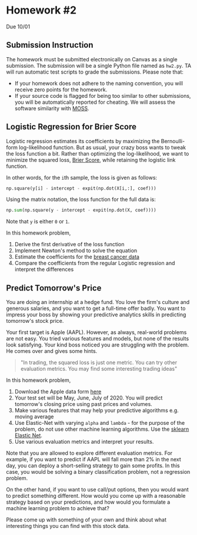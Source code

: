 # Homework \#2

Due 10/01

## Submission Instruction

The homework must be submitted electronically on Canvas as a single submission.
The submission will be a single Python file named as `hw2.py`.
TA will run automatic test scripts to grade the submissions. Please note that:
- If your homework does not adhere to the naming convention, you will receive zero points for the homework.
- If your source code is flagged for being too similar to other submissions, you will be automatically reported for cheating. We will assess the software similarity with [MOSS](https://theory.stanford.edu/~aiken/moss/).

## Logistic Regression for Brier Score

Logistic regression estimates its coefficients by maximizing the Bernoulli-form log-likelihood function. 
But as usual, your crazy boss wants to tweak the loss function a bit.
Rather than optimizing the log-likelihood, we want to minimize the squared loss, [Brier Score](https://en.wikipedia.org/wiki/Brier_score), while retaining the logistic link function.

In other words, for the `i`th sample, the loss is given as follows:

```python
np.square(y[i] - intercept - expit(np.dot(X[i,:], coef)))
```

Using the matrix notation, the loss function for the full data is:

```python
np.sum(np.square(y - intercept - expit(np.dot(X, coef))))
```

Note that `y` is either `0` or `1`.

In this homework problem,

1. Derive the first derivative of the loss function
2. Implement Newton's method to solve the equation
3. Estimate the coefficients for the [breast cancer data](https://scikit-learn.org/stable/datasets/index.html#breast-cancer-dataset)
4. Compare the coefficients from the regular Logistic regression and interpret the differences


## Predict Tomorrow's Price

You are doing an internship at a hedge fund. 
You love the firm's culture and generous salaries, and you want to get a full-time offer badly.
You want to impress your boss by showing your predictive analytics skills in predicting tomorrow's stock price.

Your first target is Apple (AAPL). 
However, as always, real-world problems are not easy.
You tried various features and models, but none of the results look satisfying.
Your kind boss noticed you are struggling with the problem.
He comes over and gives some hints.
> "In trading, the squared loss is just one metric. You can try other evaluation metrics. You may find some interesting trading ideas"

In this homework problem,
1. Download the Apple data form [here](AAPL.csv)
2. Your test set will be May, June, July of 2020. You will predict tomorrow's closing price using past prices and volumes.
3. Make various features that may help your predictive algorithms e.g. moving average
4. Use Elastic-Net with varying `alpha` and `lambda` - for the purpose of the problem, do not use other machine learning algorithms. Use the [sklearn Elastic Net](https://scikit-learn.org/stable/modules/generated/sklearn.linear_model.ElasticNet.html).
5. Use various evaluation metrics and interpret your results.

Note that you are allowed to explore different evaluation metrics. For example, if you want to predict if AAPL will fall more than 2% in the next day, you can deploy a short-selling strategy to gain some profits. In this case, you would be solving a binary classification problem, not a regression problem. 

On the other hand, if you want to use call/put options, then you would want to predict something different. How would you come up with a reasonable strategy based on your predictions, and how would you formulate a machine learning problem to achieve that? 

Please come up with something of your own and think about what interesting things you can find with this stock data. 







